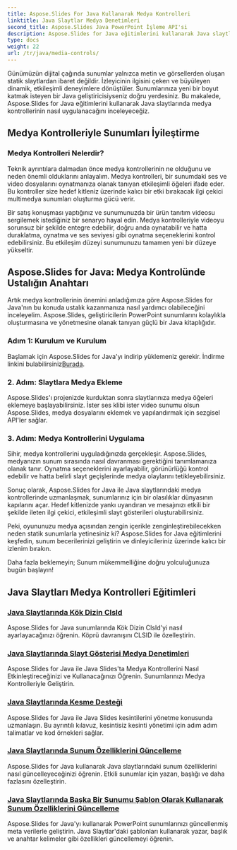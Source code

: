 ```yaml
---
title: Aspose.Slides For Java Kullanarak Medya Kontrolleri
linktitle: Java Slaytlar Medya Denetimleri
second_title: Aspose.Slides Java PowerPoint İşleme API'si
description: Aspose.Slides for Java eğitimlerini kullanarak Java slaytlarına medya kontrollerini nasıl uygulayacağınızı öğrenin. Sunumlarınızı ses ve videoyla sorunsuz bir şekilde geliştirin.
type: docs
weight: 22
url: /tr/java/media-controls/
---
```


Günümüzün dijital çağında sunumlar yalnızca metin ve görsellerden oluşan statik slaytlardan ibaret değildir. İzleyicinin ilgisini çeken ve büyüleyen dinamik, etkileşimli deneyimlere dönüştüler. Sunumlarınıza yeni bir boyut katmak isteyen bir Java geliştiricisiyseniz doğru yerdesiniz. Bu makalede, Aspose.Slides for Java eğitimlerini kullanarak Java slaytlarında medya kontrollerinin nasıl uygulanacağını inceleyeceğiz.

## Medya Kontrolleriyle Sunumları İyileştirme

### Medya Kontrolleri Nelerdir?

Teknik ayrıntılara dalmadan önce medya kontrollerinin ne olduğunu ve neden önemli olduklarını anlayalım. Medya kontrolleri, bir sunumdaki ses ve video dosyalarını oynatmanıza olanak tanıyan etkileşimli öğeleri ifade eder. Bu kontroller size hedef kitleniz üzerinde kalıcı bir etki bırakacak ilgi çekici multimedya sunumları oluşturma gücü verir.

Bir satış konuşması yaptığınız ve sunumunuzda bir ürün tanıtım videosu sergilemek istediğiniz bir senaryo hayal edin. Medya kontrolleriyle videoyu sorunsuz bir şekilde entegre edebilir, doğru anda oynatabilir ve hatta duraklatma, oynatma ve ses seviyesi gibi oynatma seçeneklerini kontrol edebilirsiniz. Bu etkileşim düzeyi sunumunuzu tamamen yeni bir düzeye yükseltir.

## Aspose.Slides for Java: Medya Kontrolünde Ustalığın Anahtarı

Artık medya kontrollerinin önemini anladığımıza göre Aspose.Slides for Java'nın bu konuda ustalık kazanmanıza nasıl yardımcı olabileceğini inceleyelim. Aspose.Slides, geliştiricilerin PowerPoint sunumlarını kolaylıkla oluşturmasına ve yönetmesine olanak tanıyan güçlü bir Java kitaplığıdır.

### Adım 1: Kurulum ve Kurulum

 Başlamak için Aspose.Slides for Java'yı indirip yüklemeniz gerekir. İndirme linkini bulabilirsiniz[Burada](https://releases.aspose.com/slides/java/).

### 2. Adım: Slaytlara Medya Ekleme

Aspose.Slides'ı projenizde kurduktan sonra slaytlarınıza medya öğeleri eklemeye başlayabilirsiniz. İster ses klibi ister video sunumu olsun Aspose.Slides, medya dosyalarını eklemek ve yapılandırmak için sezgisel API'ler sağlar.

### 3. Adım: Medya Kontrollerini Uygulama

Sihir, medya kontrollerini uyguladığınızda gerçekleşir. Aspose.Slides, medyanızın sunum sırasında nasıl davranması gerektiğini tanımlamanıza olanak tanır. Oynatma seçeneklerini ayarlayabilir, görünürlüğü kontrol edebilir ve hatta belirli slayt geçişlerinde medya olaylarını tetikleyebilirsiniz.

Sonuç olarak, Aspose.Slides for Java ile Java slaytlarındaki medya kontrollerinde uzmanlaşmak, sunumlarınız için bir olasılıklar dünyasının kapılarını açar. Hedef kitlenizde yankı uyandıran ve mesajınızı etkili bir şekilde ileten ilgi çekici, etkileşimli slayt gösterileri oluşturabilirsiniz.

Peki, oyununuzu medya açısından zengin içerikle zenginleştirebilecekken neden statik sunumlarla yetinesiniz ki? Aspose.Slides for Java eğitimlerini keşfedin, sunum becerilerinizi geliştirin ve dinleyicileriniz üzerinde kalıcı bir izlenim bırakın.

Daha fazla beklemeyin; Sunum mükemmelliğine doğru yolculuğunuza bugün başlayın!

## Java Slaytları Medya Kontrolleri Eğitimleri
### [Java Slaytlarında Kök Dizin ClsId](./root-directory-clsid-in-java-slides/)
Aspose.Slides for Java sunumlarında Kök Dizin ClsId'yi nasıl ayarlayacağınızı öğrenin. Köprü davranışını CLSID ile özelleştirin.
### [Java Slaytlarında Slayt Gösterisi Medya Denetimleri](./slide-show-media-controls-in-java-slides/)
Aspose.Slides for Java ile Java Slides'ta Medya Kontrollerini Nasıl Etkinleştireceğinizi ve Kullanacağınızı Öğrenin. Sunumlarınızı Medya Kontrolleriyle Geliştirin.
### [Java Slaytlarında Kesme Desteği](./support-for-interrupt-in-java-slides/)
Aspose.Slides for Java ile Java Slides kesintilerini yönetme konusunda uzmanlaşın. Bu ayrıntılı kılavuz, kesintisiz kesinti yönetimi için adım adım talimatlar ve kod örnekleri sağlar.
### [Java Slaytlarında Sunum Özelliklerini Güncelleme](./update-presentation-properties-in-java-slides/)
Aspose.Slides for Java kullanarak Java slaytlarındaki sunum özelliklerini nasıl güncelleyeceğinizi öğrenin. Etkili sunumlar için yazarı, başlığı ve daha fazlasını özelleştirin.
### [Java Slaytlarında Başka Bir Sunumu Şablon Olarak Kullanarak Sunum Özelliklerini Güncelleme](./update-presentation-properties-using-another-presentation-as-a-template-in-java-slides/)
Aspose.Slides for Java'yı kullanarak PowerPoint sunumlarınızı güncellenmiş meta verilerle geliştirin. Java Slaytlar'daki şablonları kullanarak yazar, başlık ve anahtar kelimeler gibi özellikleri güncellemeyi öğrenin.